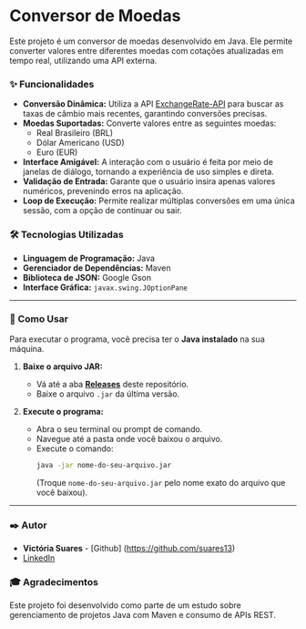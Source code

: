 # Conversor de Moedas

Este projeto é um conversor de moedas desenvolvido em Java. Ele permite converter valores entre diferentes moedas com cotações atualizadas em tempo real, utilizando uma API externa.

### ✨ Funcionalidades

* **Conversão Dinâmica:** Utiliza a API [ExchangeRate-API](https://www.exchangerate-api.com/) para buscar as taxas de câmbio mais recentes, garantindo conversões precisas.
* **Moedas Suportadas:** Converte valores entre as seguintes moedas:
    * Real Brasileiro (BRL)
    * Dólar Americano (USD)
    * Euro (EUR)
* **Interface Amigável:** A interação com o usuário é feita por meio de janelas de diálogo, tornando a experiência de uso simples e direta.
* **Validação de Entrada:** Garante que o usuário insira apenas valores numéricos, prevenindo erros na aplicação.
* **Loop de Execução:** Permite realizar múltiplas conversões em uma única sessão, com a opção de continuar ou sair.

### 🛠️ Tecnologias Utilizadas

* **Linguagem de Programação:** Java
* **Gerenciador de Dependências:** Maven
* **Biblioteca de JSON:** Google Gson
* **Interface Gráfica:** `javax.swing.JOptionPane`

---

### 🚀 Como Usar

Para executar o programa, você precisa ter o **Java instalado** na sua máquina.

1.  **Baixe o arquivo JAR:**
    * Vá até a aba **[Releases](https://github.com/suares13/conversor/releases)** deste repositório.
    * Baixe o arquivo `.jar` da última versão.

2.  **Execute o programa:**
    * Abra o seu terminal ou prompt de comando.
    * Navegue até a pasta onde você baixou o arquivo.
    * Execute o comando:
        ```bash
        java -jar nome-do-seu-arquivo.jar
        ```
        (Troque `nome-do-seu-arquivo.jar` pelo nome exato do arquivo que você baixou).

---

### ✒️ Autor

* **Victória Suares** - [Github] (https://github.com/suares13)
* [LinkedIn]((https://www.linkedin.com/in/victoria-suares/))

### 🎓 Agradecimentos

Este projeto foi desenvolvido como parte de um estudo sobre gerenciamento de projetos Java com Maven e consumo de APIs REST.

